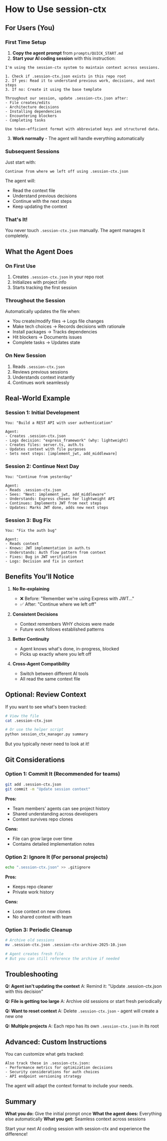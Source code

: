 # How to Use session-ctx

## For Users (You)

### First Time Setup

1. **Copy the agent prompt** from `prompts/QUICK_START.md`
2. **Start your AI coding session** with this instruction:

```
I'm using the session-ctx system to maintain context across sessions.

1. Check if .session-ctx.json exists in this repo root
2. If yes: Read it to understand previous work, decisions, and next steps
3. If no: Create it using the base template

Throughout our session, update .session-ctx.json after:
- File creates/edits
- Architecture decisions
- Installing dependencies
- Encountering blockers
- Completing tasks

Use token-efficient format with abbreviated keys and structured data.
```

3. **Work normally** - The agent will handle everything automatically

### Subsequent Sessions

Just start with:
```
Continue from where we left off using .session-ctx.json
```

The agent will:
- Read the context file
- Understand previous decisions
- Continue with the next steps
- Keep updating the context

### That's It!

You never touch `.session-ctx.json` manually. The agent manages it completely.

## What the Agent Does

### On First Use
1. Creates `.session-ctx.json` in your repo root
2. Initializes with project info
3. Starts tracking the first session

### Throughout the Session
Automatically updates the file when:
- You create/modify files → Logs file changes
- Make tech choices → Records decisions with rationale
- Install packages → Tracks dependencies
- Hit blockers → Documents issues
- Complete tasks → Updates state

### On New Session
1. Reads `.session-ctx.json`
2. Reviews previous sessions
3. Understands context instantly
4. Continues work seamlessly

## Real-World Example

### Session 1: Initial Development
```
You: "Build a REST API with user authentication"

Agent:
- Creates .session-ctx.json
- Logs decision: "express_framework" (why: lightweight)
- Creates files: server.ts, auth.ts
- Updates context with file purposes
- Sets next steps: [implement_jwt, add_middleware]
```

### Session 2: Continue Next Day
```
You: "Continue from yesterday"

Agent:
- Reads .session-ctx.json
- Sees: "Next: implement_jwt, add_middleware"
- Understands: Express chosen for lightweight API
- Continues: Implements JWT from next steps
- Updates: Marks JWT done, adds new next steps
```

### Session 3: Bug Fix
```
You: "Fix the auth bug"

Agent:
- Reads context
- Knows: JWT implementation in auth.ts
- Understands: Auth flow pattern from context
- Fixes: Bug in JWT verification
- Logs: Decision and fix in context
```

## Benefits You'll Notice

1. **No Re-explaining**
   - ❌ Before: "Remember we're using Express with JWT..."
   - ✅ After: "Continue where we left off"

2. **Consistent Decisions**
   - Context remembers WHY choices were made
   - Future work follows established patterns

3. **Better Continuity**
   - Agent knows what's done, in-progress, blocked
   - Picks up exactly where you left off

4. **Cross-Agent Compatibility**
   - Switch between different AI tools
   - All read the same context file

## Optional: Review Context

If you want to see what's been tracked:

```bash
# View the file
cat .session-ctx.json

# Or use the helper script
python session_ctx_manager.py summary
```

But you typically never need to look at it!

## Git Considerations

### Option 1: Commit It (Recommended for teams)
```bash
git add .session-ctx.json
git commit -m "Update session context"
```

**Pros:**
- Team members' agents can see project history
- Shared understanding across developers
- Context survives repo clones

**Cons:**
- File can grow large over time
- Contains detailed implementation notes

### Option 2: Ignore It (For personal projects)
```bash
echo ".session-ctx.json" >> .gitignore
```

**Pros:**
- Keeps repo cleaner
- Private work history

**Cons:**
- Lose context on new clones
- No shared context with team

### Option 3: Periodic Cleanup
```bash
# Archive old sessions
mv .session-ctx.json .session-ctx-archive-2025-10.json

# Agent creates fresh file
# But you can still reference the archive if needed
```

## Troubleshooting

**Q: Agent isn't updating the context**
A: Remind it: "Update .session-ctx.json with this decision"

**Q: File is getting too large**
A: Archive old sessions or start fresh periodically

**Q: Want to reset context**
A: Delete `.session-ctx.json` - agent will create a new one

**Q: Multiple projects**
A: Each repo has its own `.session-ctx.json` in its root

## Advanced: Custom Instructions

You can customize what gets tracked:

```
Also track these in .session-ctx.json:
- Performance metrics for optimization decisions
- Security considerations for auth choices
- API endpoint versioning strategy
```

The agent will adapt the context format to include your needs.

## Summary

**What you do:** Give the initial prompt once
**What the agent does:** Everything else automatically
**What you get:** Seamless context across sessions

Start your next AI coding session with session-ctx and experience the difference!
